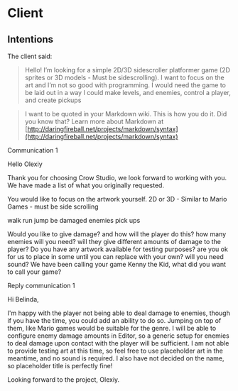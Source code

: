 # Client

## Intentions
The client said:
>Hello! I’m looking for a simple 2D/3D sidescroller platformer game (2D sprites or 3D models - Must be sidescrolling).
>I want to focus on the art and I’m not so good with programming.
>I would need the game to be laid out in a way I could make levels, and enemies, control a player, and create pickups

> I want to be quoted in your Markdown wiki.
> This is how you do it.
> Did you know that?
> Learn more about Markdown at [http://daringfireball.net/projects/markdown/syntax](http://daringfireball.net/projects/markdown/syntax)

Communication 1

Hello Olexiy 

Thank you for choosing Crow Studio, we look forward to working with you. We have made a list of what you originally requested.

You would like to focus on the artwork yourself.
2D or 3D - Similar to Mario Games - must be side scrolling

walk 
run 
jump 
be damaged
enemies
pick ups

Would you like to give damage? and how will the player do this?
how many enemies will you need? will they give different amounts of damage to the player?
Do you have any artwork available for testing purposes? are you ok for us to place in some until you can replace with your own?
will you need sound?
We have been calling your game Kenny the Kid, what did you want to call your game?


Reply communication 1

Hi Belinda,

I'm happy with the player not being able to deal damage to enemies, though if you have the time, you could add an ability to do so. Jumping on top of them, like Mario games would be suitable for the genre.
I will be able to configure enemy damage amounts in Editor, so a generic setup for enemies to deal damage upon contact with the player will be sufficient.
I am not able to provide testing art at this time, so feel free to use placeholder art in the meantime, and no sound is required. I also have not decided on the name, so placeholder title is perfectly fine!

Looking forward to the project,
Olexiy.
